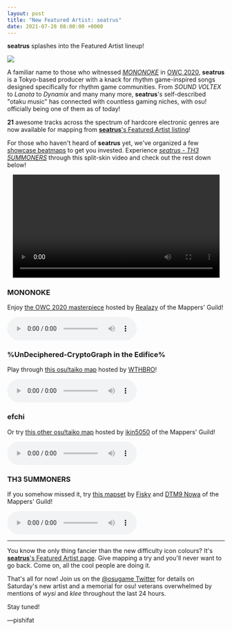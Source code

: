 ```yaml
---
layout: post
title: "New Featured Artist: seatrus"
date: 2021-07-28 08:00:00 +0000
---
```


**seatrus** splashes into the Featured Artist lineup!

![](https://assets.ppy.sh/artists/185/header.jpg)

A familiar name to those who witnessed [*MONONOKE*](https://osu.ppy.sh/beatmapsets/1280194) in [OWC 2020](/wiki/Tournaments/OWC/2020), **seatrus** is a Tokyo-based producer with a knack for rhythm game-inspired songs designed specifically for rhythm game communities. From *SOUND VOLTEX* to *Lanota* to *Dynamix* and many many more, **seatrus**'s self-described "otaku music" has connected with countless gaming niches, with osu! officially being one of them as of today!

**21** awesome tracks across the spectrum of hardcore electronic genres are now available for mapping from [**seatrus**'s Featured Artist listing](https://osu.ppy.sh/beatmaps/artists/185)!

For those who haven't heard of **seatrus** yet, we've organized a few [showcase beatmaps](/wiki/Featured_Artists/Featured_Artist_Showcase_Beatmaps) to get you invested. Experience [*seatrus - TH3 5UMMONERS*](https://osu.ppy.sh/beatmapsets/1497954) through this split-skin video and check out the rest down below!

<div align="center">
    <video width="95%" controls>
        <source src="https://assets.ppy.sh/artists/185/release_showcase.mp4" type="video/mp4" preload="none">
    </video>
</div>

### MONONOKE

Enjoy [the OWC 2020 masterpiece](https://osu.ppy.sh/beatmapsets/1280194) hosted by [Realazy](https://osu.ppy.sh/users/918297) of the Mappers' Guild!

<audio controls>
    <source src="https://assets.ppy.sh/artists/185/MONONOKE/seatrus%20-%20MONONOKE.mp3" type="audio/mpeg">
</audio>

### %UnDeciphered-CryptoGraph in the Edifice%

Play through [this osu!taiko map](https://osu.ppy.sh/beatmapsets/1203238) hosted by [WTHBRO](https://osu.ppy.sh/users/8957119)!

<audio controls>
    <source src="https://assets.ppy.sh/artists/185/Songs/seatrus%20-%20%25UnDeciphered-CryptoGraph%20in%20the%20Edifice%25.mp3" type="audio/mpeg">
</audio>

### efchi

Or try [this other osu!taiko map](https://osu.ppy.sh/beatmapsets/1461343) hosted by [ikin5050](https://osu.ppy.sh/users/4007649) of the Mappers' Guild!

<audio controls>
    <source src="https://assets.ppy.sh/artists/185/efchi/seatrus%20-%20efchi.mp3" type="audio/mpeg">
</audio>

### TH3 5UMMONERS

If you somehow missed it, try [this mapset](https://osu.ppy.sh/beatmapsets/1497954) by [Fisky](https://osu.ppy.sh/users/8352623) and [DTM9 Nowa](https://osu.ppy.sh/users/5428909) of the Mappers' Guild!

<audio controls>
    <source src="https://assets.ppy.sh/artists/185/Songs/seatrus%20-%20TH3%205UMMONERS.mp3" type="audio/mpeg">
</audio>

---

You know the only thing fancier than the new difficulty icon colours? It's [**seatrus**'s Featured Artist page](https://osu.ppy.sh/beatmaps/artists/185). Give mapping a try and you'll never want to go back. Come on, all the cool people are doing it.

That's all for now! Join us on the [@osugame Twitter](https://twitter.com/osugame/) for details on Saturday's new artist and a memorial for osu! veterans overwhelmed by mentions of *wysi* and *klee* throughout the last 24 hours.

Stay tuned!

—pishifat
